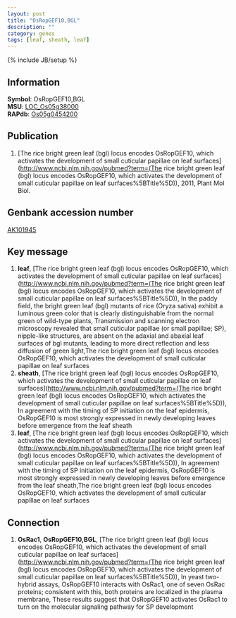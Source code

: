 ```yaml
---
layout: post
title: "OsRopGEF10,BGL"
description: ""
category: genes
tags: [leaf, sheath, leaf]
---
```

{% include JB/setup %}

## Information
__Symbol__: OsRopGEF10,BGL  
__MSU__: [LOC_Os05g38000](http://rice.plantbiology.msu.edu/cgi-bin/ORF_infopage.cgi?orf=LOC_Os05g38000)  
__RAPdb__: [Os05g0454200](http://rapdb.dna.affrc.go.jp/viewer/gbrowse_details/irgsp1?name=Os05g0454200)  

## Publication
1. [The rice bright green leaf (bgl) locus encodes OsRopGEF10, which activates the development of small cuticular papillae on leaf surfaces](http://www.ncbi.nlm.nih.gov/pubmed?term=(The rice bright green leaf (bgl) locus encodes OsRopGEF10, which activates the development of small cuticular papillae on leaf surfaces%5BTitle%5D)), 2011, Plant Mol Biol.

## Genbank accession number
[AK101945](http://www.ncbi.nlm.nih.gov/nuccore/AK101945)

## Key message
1. __leaf__, [The rice bright green leaf (bgl) locus encodes OsRopGEF10, which activates the development of small cuticular papillae on leaf surfaces](http://www.ncbi.nlm.nih.gov/pubmed?term=(The rice bright green leaf (bgl) locus encodes OsRopGEF10, which activates the development of small cuticular papillae on leaf surfaces%5BTitle%5D)),  In the paddy field, the bright green leaf (bgl) mutants of rice (Oryza sativa) exhibit a luminous green color that is clearly distinguishable from the normal green of wild-type plants, Transmission and scanning electron microscopy revealed that small cuticular papillae (or small papillae; SP), nipple-like structures, are absent on the adaxial and abaxial leaf surfaces of bgl mutants, leading to more direct reflection and less diffusion of green light,The rice bright green leaf (bgl) locus encodes OsRopGEF10, which activates the development of small cuticular papillae on leaf surfaces
2. __sheath__, [The rice bright green leaf (bgl) locus encodes OsRopGEF10, which activates the development of small cuticular papillae on leaf surfaces](http://www.ncbi.nlm.nih.gov/pubmed?term=(The rice bright green leaf (bgl) locus encodes OsRopGEF10, which activates the development of small cuticular papillae on leaf surfaces%5BTitle%5D)),  In agreement with the timing of SP initiation on the leaf epidermis, OsRopGEF10 is most strongly expressed in newly developing leaves before emergence from the leaf sheath
3. __leaf__, [The rice bright green leaf (bgl) locus encodes OsRopGEF10, which activates the development of small cuticular papillae on leaf surfaces](http://www.ncbi.nlm.nih.gov/pubmed?term=(The rice bright green leaf (bgl) locus encodes OsRopGEF10, which activates the development of small cuticular papillae on leaf surfaces%5BTitle%5D)),  In agreement with the timing of SP initiation on the leaf epidermis, OsRopGEF10 is most strongly expressed in newly developing leaves before emergence from the leaf sheath,The rice bright green leaf (bgl) locus encodes OsRopGEF10, which activates the development of small cuticular papillae on leaf surfaces

## Connection
1. __OsRac1__, __OsRopGEF10,BGL__, [The rice bright green leaf (bgl) locus encodes OsRopGEF10, which activates the development of small cuticular papillae on leaf surfaces](http://www.ncbi.nlm.nih.gov/pubmed?term=(The rice bright green leaf (bgl) locus encodes OsRopGEF10, which activates the development of small cuticular papillae on leaf surfaces%5BTitle%5D)),  In yeast two-hybrid assays, OsRopGEF10 interacts with OsRac1, one of seven OsRac proteins; consistent with this, both proteins are localized in the plasma membrane, These results suggest that OsRopGEF10 activates OsRac1 to turn on the molecular signaling pathway for SP development


